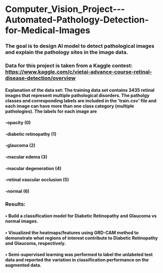 # Computer_Vision_Project---Automated-Pathology-Detection-for-Medical-Images

### The goal is to design AI model to detect pathological images and explain the pathology sites in the image data.

### Data for this project is taken from a Kaggle contest: https://www.kaggle.com/c/vietai-advance-course-retinal-disease-detection/overview

#### Explanation of the data set: The training data set contains 3435 retinal images that represent multiple pathological disorders. The patholgy classes and corresponding labels are included in the 'train.csv' file and each image can have more than one class category (multiple pathologies). The labels for each image are

#### -opacity (0) 
#### -diabetic retinopathy (1)
#### -glaucoma (2)
#### -macular edema (3)
#### -macular degeneration (4)
#### -retinal vascular occlusion (5)
#### -normal (6)

### Results:
#### •	Build a classification model for Diabetic Retinopathy and Glaucoma vs normal images.
#### •	Visualized the heatmaps/features using GRD-CAM method to demonstrate what regions of interest contribute to Diabetic Retinopathy and Glaucoma, respectively.
#### •	Semi-supervised learning was performed to label the unlabeled test data and reported the variation in classification performance on the augmented data.
